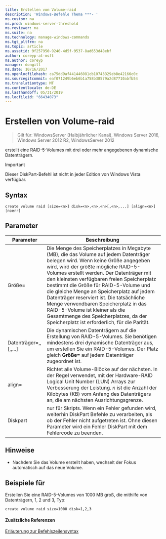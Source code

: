 ```yaml
---
title: Erstellen von Volume-raid
description: 'Windows-Befehle Thema ***- '
ms.custom: na
ms.prod: windows-server-threshold
ms.reviewer: na
ms.suite: na
ms.technology: manage-windows-commands
ms.tgt_pltfrm: na
ms.topic: article
ms.assetid: 9f257950-9240-4d5f-9537-8ad653d48ebf
author: coreyp-at-msft
ms.author: coreyp
manager: dongill
ms.date: 10/16/2017
ms.openlocfilehash: ca75dd9af441446081cb10743329eb8e42166c0c
ms.sourcegitcommit: eaf071249b6eb6b1a758b38579a2d87710abfb54
ms.translationtype: MT
ms.contentlocale: de-DE
ms.lasthandoff: 05/31/2019
ms.locfileid: "66434073"
---
```

# <a name="create-volume-raid"></a>Erstellen von Volume-raid

>Gilt für: WindowsServer (Halbjährlicher Kanal), Windows Server 2016, Windows Server 2012 R2, WindowsServer 2012

erstellt eine RAID\-5-Volumes mit drei oder mehr angegebenen dynamische Datenträgern.  
  
> [!IMPORTANT]  
> Dieser DiskPart-Befehl ist nicht in jeder Edition von Windows Vista verfügbar.  
  
  
  
## <a name="syntax"></a>Syntax  
  
```  
create volume raid [size=<n>] disk=<n>,<n>,<n>[,<n>,...] [align=<n>] [noerr]  
```  
  
## <a name="parameters"></a>Parameter  
  
|           Parameter           |                                                                                                                                                                                                                                              Beschreibung                                                                                                                                                                                                                                              |
|-------------------------------|-------------------------------------------------------------------------------------------------------------------------------------------------------------------------------------------------------------------------------------------------------------------------------------------------------------------------------------------------------------------------------------------------------------------------------------------------------------------------------------------------------|
|           Größe\=<n>           | Die Menge des Speicherplatzes in Megabyte \(MB\), die das Volume auf jedem Datenträger belegen wird. Wenn keine Größe angegeben wird, wird der größte mögliche RAID\-5-Volumes erstellt werden. Der Datenträger mit den kleinsten verfügbaren freien Speicherplatz bestimmt die Größe für RAID\-5-Volume und die gleiche Menge an Speicherplatz auf jedem Datenträger reserviert ist. Die tatsächliche Menge verwendbaren Speicherplatz in das RAID\-5-Volume ist kleiner als die Gesamtmenge des Speicherplatzes, da der Speicherplatz ist erforderlich, für die Parität. |
| Datenträger\=<n>,<n>,<n>\[,<n>,...\] |                                                                                                                                               Die dynamischen Datenträgern auf die Erstellung von RAID\-5-Volumes. Sie benötigen mindestens drei dynamische Datenträger aus, um erstellen Sie ein RAID\-5-Volumes. Der Platz gleich **Größe\= <n>**  auf jedem Datenträger zugeordnet ist.                                                                                                                                                |
|          align\=<n>           |                                                                                                                   Richtet alle Volume-Blöcke auf der nächsten. In der Regel verwendet, mit der Hardware-RAID Logical Unit Number \(LUN\) Arrays zur Verbesserung der Leistung. *n* ist die Anzahl der Kilobytes \(KB\) vom Anfang des Datenträgers an, die am nächsten Ausrichtungsgrenze.                                                                                                                   |
|             Diskpart             |                                                                                                                                                 nur für Skripts. Wenn ein Fehler gefunden wird, weiterhin DiskPart Befehle zu verarbeiten, als ob der Fehler nicht aufgetreten ist. Ohne diesen Parameter wird ein Fehler DiskPart mit dem Fehlercode zu beenden.                                                                                                                                                  |
  
## <a name="remarks"></a>Hinweise  
  
-   Nachdem Sie das Volume erstellt haben, wechselt der Fokus automatisch auf das neue Volume.  
  
## <a name="BKMK_examples"></a>Beispiele für  
Erstellen Sie eine RAID\-5-Volumes von 1000 MB groß, die mithilfe von Datenträgern, 1, 2 und 3, Typ:  
  
```  
create volume raid size=1000 disk=1,2,3  
```  
  
#### <a name="additional-references"></a>Zusätzliche Referenzen  
[Erläuterung zur Befehlszeilensyntax](command-line-syntax-key.md)  
  

  

